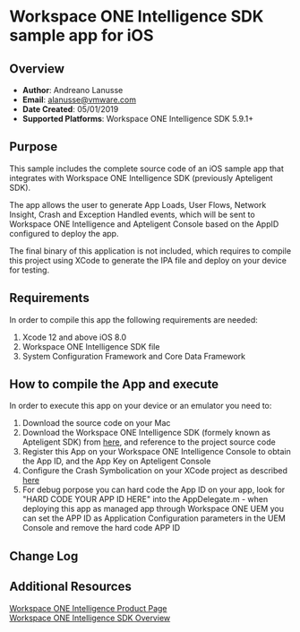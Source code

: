 # Workspace ONE Intelligence SDK sample app for iOS

## Overview
- **Author**: Andreano Lanusse
- **Email**: alanusse@vmware.com
- **Date Created**: 05/01/2019
- **Supported Platforms**: Workspace ONE Intelligence SDK 5.9.1+


## Purpose

This sample includes the complete source code of an iOS sample app that integrates with Workspace ONE Intelligence SDK (previously Apteligent SDK).

The app allows the user to generate App Loads, User Flows, Network Insight, Crash and Exception Handled events, which will be sent to Workspace ONE Intelligence and Apteligent Console based on the AppID configured to deploy the app.

The final binary of this application is not included, which requires to compile this project using XCode to generate the IPA file and deploy on your device for testing.

## Requirements

In order to compile this app the following requirements are needed:

1. Xcode 12 and above iOS 8.0
2. Workspace ONE Intelligence SDK file
3. System Configuration Framework and Core Data Framework


## How to compile the App and execute

In order to execute this app on your device or an emulator you need to:

1. Download the source code on your Mac
2. Download the Workspace ONE Intelligence SDK (formely known as Apteligent SDK) from [here](https://docs.apteligent.com/ios/ios.html#guides), and reference to the project source code
3. Register this App on your Workspace ONE Intelligence Console to obtain the App ID, and the App Key on Apteligent Console
4. Configure the Crash Symbolication on your XCode project as described [here](https://docs.apteligent.com/ios/ios_dsym.html?_ga=2.246319428.1184518668.1556583277-1732487595.1554733827)
5. For debug porpose you can hard code the App ID on your app, look for "HARD CODE YOUR APP ID HERE" into the AppDelegate.m - when deploying this app as managed app through Workspace ONE UEM you can set the APP ID as Application Configuration parameters in the UEM Console and remove the hard code APP ID


## Change Log

## Additional Resources
[Workspace ONE Intelligence Product Page](https://www.omnissa.com/workspace-one-intelligence/)  
[Workspace ONE Intelligence SDK Overview](https://euc-dev.github.io/sdks/workspace-one-intelligence/)
